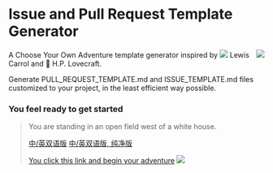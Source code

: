 # Issue and Pull Request Template Generator
<a href="https://www.talater.com/open-source-templates/"><img src="https://raw.githubusercontent.com/TalAter/open-source-templates/master/site/img/site-screenshot.png" align="right" /></a>
A Choose Your Own Adventure template generator inspired by ![](http://i.imgur.com/wK0LM2j.png) Lewis Carrol and :octopus: H.P. Lovecraft.

Generate PULL_REQUEST_TEMPLATE.md and ISSUE_TEMPLATE.md files customized to your project, in the least efficient way possible.

### You feel ready to get started

> You are standing in an open field west of a white house.
>
> [中/英双语版](https://zhoulion.github.io/open-source-templates)
> [中/英双语版, 纯净版](https://zhoulion.github.io/open-source-templates/simple)
> 
> [You click this link and begin your adventure](https://www.talater.com/open-source-templates/) ![](http://i.imgur.com/YSWj6a6.gif)

